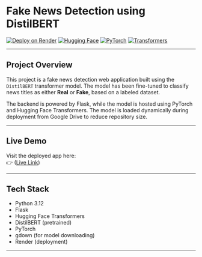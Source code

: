 # Fake News Detection using DistilBERT

[![Deploy on Render](https://img.shields.io/badge/Hosted%20On-Render-3f3f3f?style=flat&logo=render)](https://your-app-name.onrender.com)
[![Hugging Face](https://img.shields.io/badge/Model-HuggingFace-blue?logo=huggingface)](https://huggingface.co)
[![PyTorch](https://img.shields.io/badge/Framework-PyTorch-red?logo=pytorch)](https://pytorch.org)
[![Transformers](https://img.shields.io/badge/Transformers-HuggingFace-purple)](https://github.com/huggingface/transformers)

---

## Project Overview

This project is a fake news detection web application built using the `DistilBERT` transformer model. The model has been fine-tuned to classify news titles as either **Real** or **Fake**, based on a labeled dataset.

The backend is powered by Flask, while the model is hosted using PyTorch and Hugging Face Transformers. The model is loaded dynamically during deployment from Google Drive to reduce repository size.

---

## Live Demo

Visit the deployed app here:  
👉 ([Live Link](https://fakenewsdetection-v1h7.onrender.com))

---

## Tech Stack

- Python 3.12
- Flask
- Hugging Face Transformers
- DistilBERT (pretrained)
- PyTorch
- gdown (for model downloading)
- Render (deployment)

---
